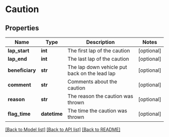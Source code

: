 # Caution

## Properties
Name | Type | Description | Notes
------------ | ------------- | ------------- | -------------
**lap_start** | **int** | The first lap of the caution | [optional] 
**lap_end** | **int** | The last lap of the caution | [optional] 
**beneficiary** | **str** | The lap down vehicle put back on the lead lap | [optional] 
**comment** | **str** | Comments about the caution | [optional] 
**reason** | **str** | The reason the caution was thrown | [optional] 
**flag_time** | **datetime** | The time the caution was thrown | [optional] 

[[Back to Model list]](../README.md#documentation-for-models) [[Back to API list]](../README.md#documentation-for-api-endpoints) [[Back to README]](../README.md)

